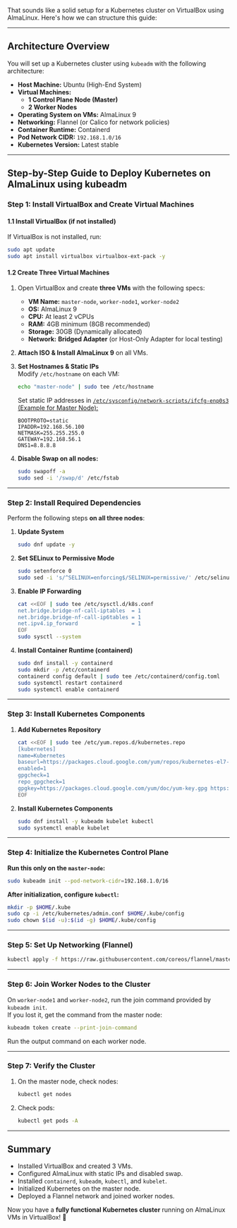 That sounds like a solid setup for a Kubernetes cluster on VirtualBox using AlmaLinux. Here's how we can structure this guide:

---

## **Architecture Overview**
You will set up a Kubernetes cluster using `kubeadm` with the following architecture:

- **Host Machine:** Ubuntu (High-End System)
- **Virtual Machines:**  
  - **1 Control Plane Node (Master)**
  - **2 Worker Nodes**
- **Operating System on VMs:** AlmaLinux 9
- **Networking:** Flannel (or Calico for network policies)
- **Container Runtime:** Containerd
- **Pod Network CIDR:** `192.168.1.0/16`
- **Kubernetes Version:** Latest stable

---

## **Step-by-Step Guide to Deploy Kubernetes on AlmaLinux using kubeadm**

### **Step 1: Install VirtualBox and Create Virtual Machines**
#### **1.1 Install VirtualBox (if not installed)**
If VirtualBox is not installed, run:
```bash
sudo apt update
sudo apt install virtualbox virtualbox-ext-pack -y
```

#### **1.2 Create Three Virtual Machines**
1. Open VirtualBox and create **three VMs** with the following specs:
   - **VM Name:** `master-node`, `worker-node1`, `worker-node2`
   - **OS:** AlmaLinux 9
   - **CPU:** At least 2 vCPUs
   - **RAM:** 4GB minimum (8GB recommended)
   - **Storage:** 30GB (Dynamically allocated)
   - **Network:** **Bridged Adapter** (or Host-Only Adapter for local testing)

2. **Attach ISO & Install AlmaLinux 9** on all VMs.

3. **Set Hostnames & Static IPs**  
   Modify `/etc/hostname` on each VM:
   ```bash
   echo "master-node" | sudo tee /etc/hostname
   ```

   Set static IP addresses in [`/etc/sysconfig/network-scripts/ifcfg-enp0s3` (Example for Master Node):](https://github.com/jahangir842/linux-notes/blob/main/networking/configure_static_ip_in_RHEL_based_new.md)
   ```
   BOOTPROTO=static
   IPADDR=192.168.56.100
   NETMASK=255.255.255.0
   GATEWAY=192.168.56.1
   DNS1=8.8.8.8
   ```

4. **Disable Swap on all nodes:**
   ```bash
   sudo swapoff -a
   sudo sed -i '/swap/d' /etc/fstab
   ```

---

### **Step 2: Install Required Dependencies**
Perform the following steps **on all three nodes**:

1. **Update System**
   ```bash
   sudo dnf update -y
   ```

2. **Set SELinux to Permissive Mode**
   ```bash
   sudo setenforce 0
   sudo sed -i 's/^SELINUX=enforcing$/SELINUX=permissive/' /etc/selinux/config
   ```

3. **Enable IP Forwarding**
   ```bash
   cat <<EOF | sudo tee /etc/sysctl.d/k8s.conf
   net.bridge.bridge-nf-call-iptables  = 1
   net.bridge.bridge-nf-call-ip6tables = 1
   net.ipv4.ip_forward                 = 1
   EOF
   sudo sysctl --system
   ```

4. **Install Container Runtime (containerd)**
   ```bash
   sudo dnf install -y containerd
   sudo mkdir -p /etc/containerd
   containerd config default | sudo tee /etc/containerd/config.toml
   sudo systemctl restart containerd
   sudo systemctl enable containerd
   ```

---

### **Step 3: Install Kubernetes Components**
1. **Add Kubernetes Repository**
   ```bash
   cat <<EOF | sudo tee /etc/yum.repos.d/kubernetes.repo
   [kubernetes]
   name=Kubernetes
   baseurl=https://packages.cloud.google.com/yum/repos/kubernetes-el7-\$basearch
   enabled=1
   gpgcheck=1
   repo_gpgcheck=1
   gpgkey=https://packages.cloud.google.com/yum/doc/yum-key.gpg https://packages.cloud.google.com/yum/doc/rpm-package-key.gpg
   EOF
   ```

2. **Install Kubernetes Components**
   ```bash
   sudo dnf install -y kubeadm kubelet kubectl
   sudo systemctl enable kubelet
   ```

---

### **Step 4: Initialize the Kubernetes Control Plane**
**Run this only on the `master-node`:**
```bash
sudo kubeadm init --pod-network-cidr=192.168.1.0/16
```

**After initialization, configure `kubectl`:**
```bash
mkdir -p $HOME/.kube
sudo cp -i /etc/kubernetes/admin.conf $HOME/.kube/config
sudo chown $(id -u):$(id -g) $HOME/.kube/config
```

---

### **Step 5: Set Up Networking (Flannel)**
```bash
kubectl apply -f https://raw.githubusercontent.com/coreos/flannel/master/Documentation/kube-flannel.yml
```

---

### **Step 6: Join Worker Nodes to the Cluster**
On `worker-node1` and `worker-node2`, run the join command provided by `kubeadm init`.  
If you lost it, get the command from the master node:
```bash
kubeadm token create --print-join-command
```
Run the output command on each worker node.

---

### **Step 7: Verify the Cluster**
1. On the master node, check nodes:
   ```bash
   kubectl get nodes
   ```

2. Check pods:
   ```bash
   kubectl get pods -A
   ```

---

## **Summary**
- Installed VirtualBox and created 3 VMs.
- Configured AlmaLinux with static IPs and disabled swap.
- Installed `containerd`, `kubeadm`, `kubectl`, and `kubelet`.
- Initialized Kubernetes on the master node.
- Deployed a Flannel network and joined worker nodes.

Now you have a **fully functional Kubernetes cluster** running on AlmaLinux VMs in VirtualBox! 🚀
